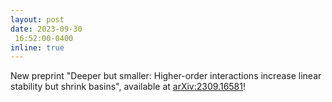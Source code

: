 ```yaml
---
layout: post
date: 2023-09-30
 16:52:00-0400
inline: true
---
```


New preprint "Deeper but smaller: Higher-order interactions increase linear stability but shrink basins", available at [arXiv:2309.16581](https://arxiv.org/abs/2309.16581)!
